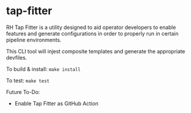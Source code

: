 # tap-fitter

RH Tap Fitter is a utility designed to aid operator developers to enable features and generate configurations in order to properly run in certain pipeline environments. 

This CLI tool will injest composite templates and generate the appropriate devfiles.

To build & install:
`make install`

To test:
`make test`

Future To-Do:
- Enable Tap Fitter as GitHub Action
